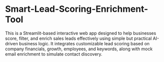 # Smart-Lead-Scoring-Enrichment-Tool
This is a Streamlit-based interactive web app designed to help businesses score, filter, and enrich sales leads effectively using simple but practical AI-driven business logic. It integrates customizable lead scoring based on company financials, growth, employees, and keywords, along with mock email enrichment to simulate contact discovery.
